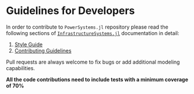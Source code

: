 # Guidelines for Developers

In order to contribute to `PowerSystems.jl` repository please read the following sections of
[`InfrastructureSystems.jl`](https://github.com/NREL-Sienna/InfrastructureSystems.jl)
documentation in detail:

1. [Style Guide](https://nrel-sienna.github.io/InfrastructureSystems.jl/stable/style/)
2. [Contributing Guidelines](https://github.com/NREL-Sienna/PowerSystems.jl/blob/main/CONTRIBUTING.md)

Pull requests are always welcome to fix bugs or add additional modeling capabilities.

**All the code contributions need to include tests with a minimum coverage of 70%**
